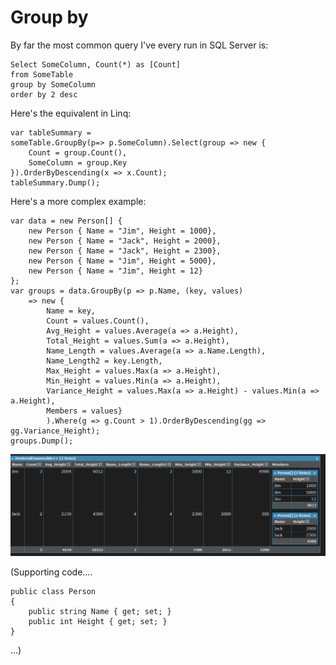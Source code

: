 ﻿# Group by

By far the most common query I've every run in SQL Server is:

	Select SomeColumn, Count(*) as [Count]
	from SomeTable
	group by SomeColumn
	order by 2 desc

Here's the equivalent in Linq:

	var tableSummary =
	someTable.GroupBy(p=> p.SomeColumn).Select(group => new {
		Count = group.Count(),
		SomeColumn = group.Key
	}).OrderByDescending(x => x.Count);
	tableSummary.Dump();

Here's a more complex example:

	var data = new Person[] {
		new Person { Name = "Jim", Height = 1000},
		new Person { Name = "Jack", Height = 2000},
		new Person { Name = "Jack", Height = 2300},
		new Person { Name = "Jim", Height = 5000},
		new Person { Name = "Jim", Height = 12}
	};
	var groups = data.GroupBy(p => p.Name, (key, values)
		=> new {
			Name = key,
			Count = values.Count(),
			Avg_Height = values.Average(a => a.Height),
			Total_Height = values.Sum(a => a.Height),
			Name_Length = values.Average(a => a.Name.Length),
			Name_Length2 = key.Length,
			Max_Height = values.Max(a => a.Height),
			Min_Height = values.Min(a => a.Height),
			Variance_Height = values.Max(a => a.Height) - values.Min(a => a.Height),
			Members = values}
			).Where(g => g.Count > 1).OrderByDescending(gg => gg.Variance_Height);
	groups.Dump();

![result is 1 row per name with many aggregated properties regarding that name and child rows: of type person, with name matching their parent group](group_by.png)

(Supporting code....

	public class Person
	{
		public string Name { get; set; }
		public int Height { get; set; }
	}

...)
